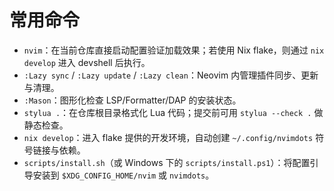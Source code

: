 # 常用命令
- `nvim`：在当前仓库直接启动配置验证加载效果；若使用 Nix flake，则通过 `nix develop` 进入 devshell 后执行。
- `:Lazy sync` / `:Lazy update` / `:Lazy clean`：Neovim 内管理插件同步、更新与清理。
- `:Mason`：图形化检查 LSP/Formatter/DAP 的安装状态。
- `stylua .`：在仓库根目录格式化 Lua 代码；提交前可用 `stylua --check .` 做静态检查。
- `nix develop`：进入 flake 提供的开发环境，自动创建 `~/.config/nvimdots` 符号链接与依赖。
- `scripts/install.sh`（或 Windows 下的 `scripts/install.ps1`）：将配置引导安装到 `$XDG_CONFIG_HOME/nvim` 或 `nvimdots`。